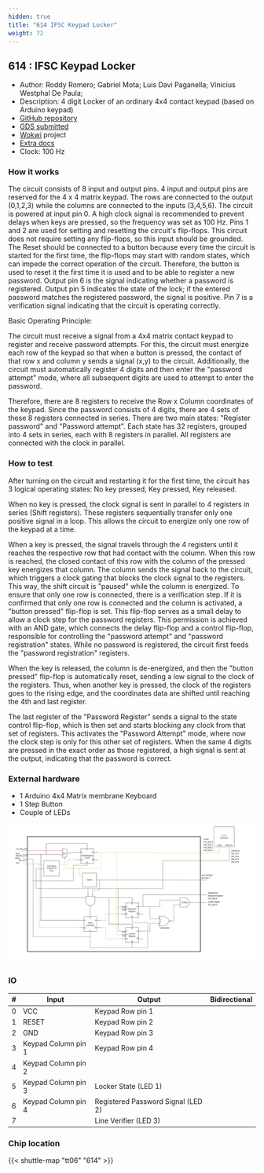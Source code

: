 ```yaml
---
hidden: true
title: "614 IFSC Keypad Locker"
weight: 72
---
```


## 614 : IFSC Keypad Locker

* Author: Roddy Romero; Gabriel Mota; Luis Davi Paganella; Vinicius Westphal De Paula; 
* Description: 4 digit Locker of an ordinary 4x4 contact keypad (based on Arduino keypad)
* [GitHub repository](https://github.com/luisdavikp/tt06-IFSC_Keyboard_Locker)
* [GDS submitted](https://github.com/luisdavikp/tt06-IFSC_Keyboard_Locker/actions/runs/8665127385)
* [Wokwi](https://wokwi.com/projects/394640918790880257) project
* [Extra docs](None)
* Clock: 100 Hz

<!---

This file is used to generate your project datasheet. Please fill in the information below and delete any unused
sections.

You can also include images in this folder and reference them in the markdown. Each image must be less than
512 kb in size, and the combined size of all images must be less than 1 MB.
-->


### How it works

The circuit consists of 8 input and output pins. 4 input and output pins are reserved for the 4 x 4 matrix keypad. The rows are connected to the output (0,1,2,3) while the columns are connected to the inputs (3,4,5,6). The circuit is powered at input pin 0. A high clock signal is recommended to prevent delays when keys are pressed, so the frequency was set as 100 Hz. Pins 1 and 2 are used for setting and resetting the circuit's flip-flops. This circuit does not require setting any flip-flops, so this input should be grounded. The Reset should be connected to a button because every time the circuit is started for the first time, the flip-flops may start with random states, which can impede the correct operation of the circuit. Therefore, the button is used to reset it the first time it is used and to be able to register a new password. Output pin 6 is the signal indicating whether a password is registered. Output pin 5 indicates the state of the lock; if the entered password matches the registered password, the signal is positive. Pin 7 is a verification signal indicating that the circuit is operating correctly.

Basic Operating Principle:

The circuit must receive a signal from a 4x4 matrix contact keypad to register and receive password attempts. For this, the circuit must energize each row of the keypad so that when a button is pressed, the contact of that row x and column y sends a signal (x,y) to the circuit. Additionally, the circuit must automatically register 4 digits and then enter the "password attempt" mode, where all subsequent digits are used to attempt to enter the password.

Therefore, there are 8 registers to receive the Row x Column coordinates of the keypad. Since the password consists of 4 digits, there are 4 sets of these 8 registers connected in series. There are two main states: "Register password" and "Password attempt". Each state has 32 registers, grouped into 4 sets in series, each with 8 registers in parallel. All registers are connected with the clock in parallel.

### How to test

After turning on the circuit and restarting it for the first time, the circuit has 3 logical operating states: No key pressed, Key pressed, Key released.

When no key is pressed, the clock signal is sent in parallel to 4 registers in series (Shift registers). These registers sequentially transfer only one positive signal in a loop. This allows the circuit to energize only one row of the keypad at a time.

When a key is pressed, the signal travels through the 4 registers until it reaches the respective row that had contact with the column. When this row is reached, the closed contact of this row with the column of the pressed key energizes that column. The column sends the signal back to the circuit, which triggers a clock gating that blocks the clock signal to the registers. This way, the shift circuit is "paused" while the column is energized. To ensure that only one row is connected, there is a verification step. If it is confirmed that only one row is connected and the column is activated, a "button pressed" flip-flop is set. This flip-flop serves as a small delay to allow a clock step for the password registers. This permission is achieved with an AND gate, which connects the delay flip-flop and a control flip-flop, responsible for controlling the "password attempt" and "password registration" states. While no password is registered, the circuit first feeds the "password registration" registers.

When the key is released, the column is de-energized, and then the "button pressed" flip-flop is automatically reset, sending a low signal to the clock of the registers. Thus, when another key is pressed, the clock of the registers goes to the rising edge, and the coordinates data are shifted until reaching the 4th and last register.

The last register of the "Password Register" sends a signal to the state control flip-flop, which is then set and starts blocking any clock from that set of registers. This activates the "Password Attempt" mode, where now the clock step is only for this other set of registers. When the same 4 digits are pressed in the exact order as those registered, a high signal is sent at the output, indicating that the password is correct.

### External hardware

- 1 Arduino 4x4 Matrix membrane Keyboard
- 1 Step Button
- Couple of LEDs

![Diagram](images/diagram.png "Diagram")


### IO

| # | Input          | Output         | Bidirectional   |
| - | -------------- | -------------- | --------------- |
| 0 | VCC | Keypad Row pin 1 |  |
| 1 | RESET | Keypad Row pin 2 |  |
| 2 | GND | Keypad Row pin 3 |  |
| 3 | Keypad Column pin 1 | Keypad Row pin 4 |  |
| 4 | Keypad Column pin 2 |  |  |
| 5 | Keypad Column pin 3 | Locker State (LED 1) |  |
| 6 | Keypad Column pin 4 | Registered Password Signal (LED 2) |  |
| 7 |  | Line Verifier (LED 3) |  |

### Chip location

{{< shuttle-map "tt06" "614" >}}
